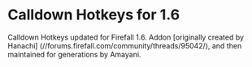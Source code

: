 # Calldown Hotkeys for 1.6
Calldown Hotkeys updated for Firefall 1.6.
Addon [originally created by Hanachi] (//forums.firefall.com/community/threads/95042/), and then maintained for generations by Amayani.


